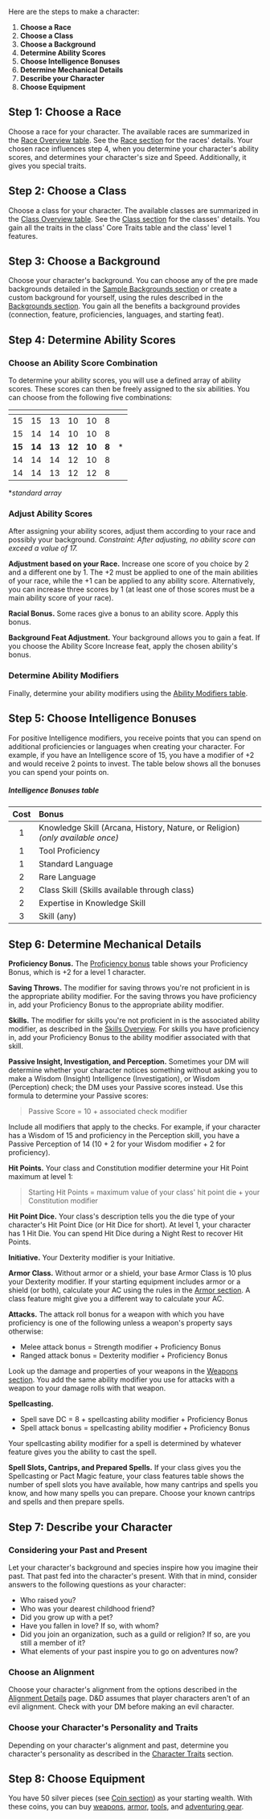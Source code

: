 
Here are the steps to make a character:
<div class="listNoGap"></div>

1. **Choose a Race**
2. **Choose a Class**
3. **Choose a Background**
4. **Determine Ability Scores**
5. **Choose Intelligence Bonuses**
6. **Determine Mechanical Details**
7. **Describe your Character**
8. **Choose Equipment**



## Step 1: Choose a Race
Choose a race for your character. The available races are summarized in the [Race Overview table](https://lolindhir.github.io/PnP/rules/races/race_list). See the [Race section](https://lolindhir.github.io/PnP/rules/races) for the races' details. 
Your chosen race influences step 4, when you determine your character's ability scores, and determines your character's size and Speed. Additionally, it gives you special traits.



## Step 2: Choose a Class
Choose a class for your character. The available classes are summarized in the [Class Overview table](https://lolindhir.github.io/PnP/rules/classes/class_list). See the [Class section](https://lolindhir.github.io/PnP/rules/classes) for the classes' details. 
You gain all the traits in the class' Core Traits table and the class' level 1 features.



## Step 3: Choose a Background
Choose your character's background. You can choose any of the pre made backgrounds detailed in the [Sample Backgrounds section](https://lolindhir.github.io/PnP/rules/creation/character_creation/backgrounds/backgrounds_samples) or create a custom background for yourself, using the rules described in the [Backgrounds section](https://lolindhir.github.io/PnP/rules/creation/character_creation/backgrounds).
You gain all the benefits a background provides (connection, feature, proficiencies, languages, and starting feat).



## Step 4: Determine Ability Scores

### Choose an Ability Score Combination
To determine your ability scores, you will use a defined array of ability scores. These scores can then be freely assigned to the six abilities. You can choose from the following five combinations:

| <!-- --> | <!-- --> | <!-- --> | <!-- --> | <!-- --> | <!-- --> | <!-- --> |
| :------: | :------: | :------: | :------: | :------: | :------: | :------- |
|    15    |    15    |    13    |    10    |    10    |    8     |          |
|    15    |    14    |    14    |    10    |    10    |    8     |          |
|  **15**  |  **14**  |  **13**  |  **12**  |  **10**  |  **8**   | *        |
|    14    |    14    |    14    |    12    |    10    |    8     |          |
|    14    |    14    |    13    |    12    |    12    |    8     |          |

**standard array*




### Adjust Ability Scores
After assigning your ability scores, adjust them according to your race and possibly your background. 
*Constraint: After adjusting, no ability score can exceed a value of 17.*

**Adjustment based on your Race.** Increase one score of you choice by 2 and a different one by 1. The +2 must be applied to one of the main abilities of your race, while the +1 can be applied to any ability score. Alternatively, you can increase three scores by 1 (at least one of those scores must be a main ability score of your race).

**Racial Bonus.** Some races give a bonus to an ability score. Apply this bonus.

**Background Feat Adjustment.** Your background allows you to gain a feat. If you choose the Ability Score Increase feat, apply the chosen ability's bonus.

### Determine Ability Modifiers
Finally, determine your ability modifiers using the [Ability Modifiers table](https://lolindhir.github.io/PnP/rules/glossary/ability_modifiers).



## Step 5: Choose Intelligence Bonuses
For positive Intelligence modifiers, you receive points that you can spend on additional proficiencies or languages when creating your character. For example, if you have an Intelligence score of 15, you have a modifier of +2 and would receive 2 points to invest. The table below shows all the bonuses you can spend your points on.

##### Intelligence Bonuses table
| Cost | Bonus                                                                          |
| :--: | :----------------------------------------------------------------------------- |
|  1   | Knowledge Skill (Arcana, History, Nature, or Religion) *(only available once)* |
|  1   | Tool Proficiency                                                               |
|  1   | Standard Language                                                              |
|  2   | Rare Language                                                                  |
|  2   | Class Skill (Skills available through class)                                   |
|  2   | Expertise in Knowledge Skill                                                   |
|  3   | Skill (any)                                                                    |



## Step 6: Determine Mechanical Details

**Proficiency Bonus.** The [Proficiency bonus](https://lolindhir.github.io/PnP/rules/glossary/proficiency) table shows your Proficiency Bonus, which is +2 for a level 1 character.

**Saving Throws.** The modifier for saving throws you're not proficient in is the appropriate ability modifier. For the saving throws you have proficiency in, add your Proficiency Bonus to the appropriate ability modifier.

**Skills.** The modifier for skills you're not proficient in is the associated ability modifier, as described in the [Skills Overview](https://lolindhir.github.io/PnP/rules/glossary/skills). For skills you have proficiency in, add your Proficiency Bonus to the ability modifier associated with that skill.

**Passive Insight, Investigation, and Perception.** Sometimes your DM will determine whether your character notices something without asking you to make a Wisdom (Insight) Intelligence (Investigation), or Wisdom (Perception) check; the DM uses your Passive scores instead. Use this formula to determine your Passive scores:
<div class="listNoGap"></div>

> Passive Score = 10 + associated check modifier
<div class="listNoGap"></div>

Include all modifiers that apply to the checks. For example, if your character has a Wisdom of 15 and proficiency in the Perception skill, you have a Passive Perception of 14 (10 + 2 for your Wisdom modifier + 2 for proficiency).

**Hit Points.** Your class and Constitution modifier determine your Hit Point maximum at level 1:
<div class="listNoGap"></div>

> Starting Hit Points = maximum value of your class' hit point die + your Constitution modifier

**Hit Point Dice.** Your class's description tells you the die type of your character's Hit Point Dice (or Hit Dice for short). At level 1, your character has 1 Hit Die. You can spend Hit Dice during a Night Rest to recover Hit Points.

**Initiative.** Your Dexterity modifier is your Initiative.

**Armor Class.** Without armor or a shield, your base Armor Class is 10 plus your Dexterity modifier. If your starting equipment includes armor or a shield (or both), calculate your AC using the rules in the [Armor section](https://lolindhir.github.io/PnP/rules/equipment/armor). A class feature might give you a different way to calculate your AC.

**Attacks.** The attack roll bonus for a weapon with which you have proficiency is one of the following unless a weapon's property says otherwise:
<div class="listNoGap"></div>

- Melee attack bonus = Strength modifier + Proficiency Bonus
- Ranged attack bonus = Dexterity modifier + Proficiency Bonus
<div class="listNoGap"></div>

Look up the damage and properties of your weapons in the [Weapons section](https://lolindhir.github.io/PnP/rules/equipment/weapons). You add the same ability modifier you use for attacks with a weapon to your damage rolls with that weapon.

**Spellcasting.**
<div class="listNoGap"></div>

- Spell save DC = 8 + spellcasting ability modifier + Proficiency Bonus
- Spell attack bonus = spellcasting ability modifier + Proficiency Bonus
<div class="listNoGap"></div>

Your spellcasting ability modifier for a spell is determined by whatever feature gives you the ability to cast the spell.

**Spell Slots, Cantrips, and Prepared Spells.** If your class gives you the Spellcasting or Pact Magic feature, your class features table shows the number of spell slots you have available, how many cantrips and spells you know, and how many spells you can prepare. Choose your known cantrips and spells and then prepare spells.



## Step 7: Describe your Character

### Considering your Past and Present
Let your character's background and species inspire how you imagine their past. That past fed into the character's present. With that in mind, consider answers to the following questions as your character:
<div class="listNoGap"></div>

- Who raised you?
- Who was your dearest childhood friend?
- Did you grow up with a pet?
- Have you fallen in love? If so, with whom?
- Did you join an organization, such as a guild or religion? If so, are you still a member of it?
- What elements of your past inspire you to go on adventures now?

### Choose an Alignment
Choose your character's alignment from the options described in the [Alignment Details](https://lolindhir.github.io/PnP/rules/creation/character_creation/alignment) page. D&D assumes that player characters aren't of an evil alignment. Check with your DM before making an evil character.

### Choose your Character's Personality and Traits
Depending on your character's alignment and past, determine you character's personality as described in the [Character Traits](https://lolindhir.github.io/PnP/rules/creation/character_creation/character_traits) section. 



## Step 8: Choose Equipment
You have 50 silver pieces (see [Coin section](https://lolindhir.github.io/PnP/rules/equipment/coins)) as your starting wealth. With these coins, you can buy [weapons](https://lolindhir.github.io/PnP/rules/equipment/weapons), [armor](https://lolindhir.github.io/PnP/rules/equipment/armor), [tools](https://lolindhir.github.io/PnP/rules/equipment/tools), and [adventuring gear](https://lolindhir.github.io/PnP/rules/equipment/adventuring_gear).


